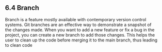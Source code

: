 ## 6.4 Branch
Branch is a feature mostly available with contemporary version
control systems. Git branches are an effective way to demonstrate a 
snapshot of the changes made. When you want to add a new feature or fix
a bug in the project, you can create a new branch to add those changes.
This helps the user to clean up the code before merging it to the main 
branch, thus leading to clean code